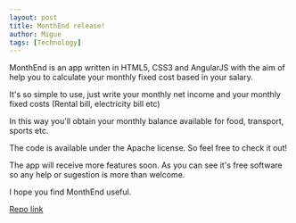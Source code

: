 ```yaml
---
layout: post
title: MonthEnd release!
author: Migue
tags: [Technology]
---
```

MonthEnd is an app written in HTML5, CSS3 and AngularJS with the aim of help you to calculate your monthly fixed cost based in your salary.

It's so simple to use, just write your monthly net income and your monthly fixed costs (Rental bill, electricity bill etc)

In this way you'll obtain your monthly balance available for food, transport, sports etc.

The code is available under the Apache license. So feel free to check it out!

The app will receive more features soon. As you can see it's free software so any help or sugestion is more than welcome. 

I hope you find MonthEnd useful.  

[Repo link](https://github.com/MAInformatico/MonthEnd)
 